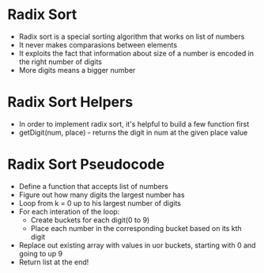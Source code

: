 # Radix Sort

- Radix sort is a special sorting algorithm that works on list of numbers
- It never makes comparasions between elements
- It exploits the fact that information about size of a number is encoded in the right number of digits
- More digits means a bigger number

# Radix Sort Helpers

- In order to implement radix sort, it's helpful to build a few function first
- getDigit(num, place) - returns the digit in num at the given place value

# Radix Sort Pseudocode

- Define a function that accepts list of numbers
- Figure out how many digits the largest number has
- Loop from k = 0 up to his largest number of digits
- For each interation of the loop:
  - Create buckets for each digit(0 to 9)
  - Place each number in the corresponding bucket based on its kth digit
- Replace out existing array with values in uor buckets, starting with 0 and going to up 9
- Return list at the end!

